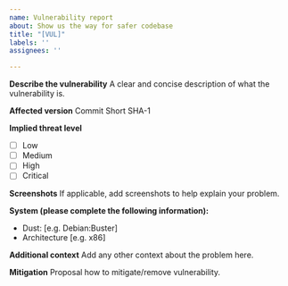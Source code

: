 ```yaml
---
name: Vulnerability report
about: Show us the way for safer codebase
title: "[VUL]"
labels: ''
assignees: ''

---
```


**Describe the vulnerability**
A clear and concise description of what the vulnerability is.

**Affected version**
Commit Short SHA-1

**Implied threat level**
- [ ] Low
- [ ] Medium
- [ ] High
- [ ] Critical

**Screenshots**
If applicable, add screenshots to help explain your problem.

**System (please complete the following information):**
 - Dust: [e.g. Debian:Buster]
 - Architecture [e.g. x86]

**Additional context**
Add any other context about the problem here.

**Mitigation**
Proposal how to mitigate/remove vulnerability.
